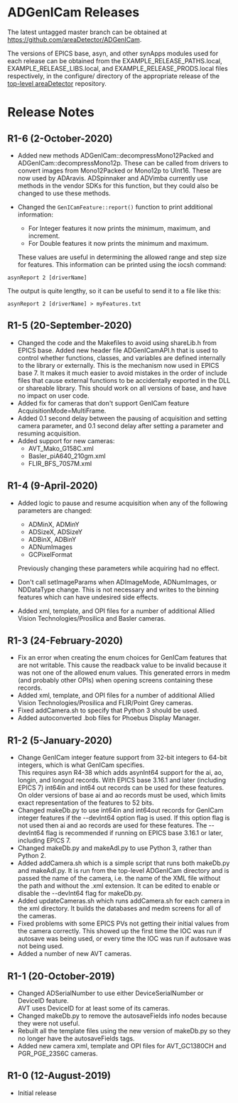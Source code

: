 ADGenICam Releases
==================

The latest untagged master branch can be obtained at
https://github.com/areaDetector/ADGenICam.

The versions of EPICS base, asyn, and other synApps modules used for each release can be obtained from 
the EXAMPLE_RELEASE_PATHS.local, EXAMPLE_RELEASE_LIBS.local, and EXAMPLE_RELEASE_PRODS.local
files respectively, in the configure/ directory of the appropriate release of the 
[top-level areaDetector](https://github.com/areaDetector/areaDetector) repository.


Release Notes
=============
R1-6 (2-October-2020)
-------------------
* Added new methods ADGenICam::decompressMono12Packed and ADGenICam::decompressMono12p.
  These can be called from drivers to convert images from Mono12Packed or Mono12p
  to UInt16.  These are now used by ADAravis.
  ADSpinnaker and ADVimba currently use methods in the vendor SDKs for this function,
  but they could also be changed to use these methods.
* Changed the `GenICamFeature::report()` function to print additional information:
  - For Integer features it now prints the minimum, maximum, and increment.
  - For Double features it now prints the minimum and maximum.
  
  These values are useful in determining the allowed range and step size for features.
  This information can be printed using the iocsh command:
```
asynReport 2 [driverName]
```
  The output is quite lengthy, so it can be useful to send it to a file like this:
```
asynReport 2 [driverName] > myFeatures.txt
```

R1-5 (20-September-2020)
-------------------
* Changed the code and the Makefiles to avoid using shareLib.h from EPICS base.
  Added new header file ADGenICamAPI.h that is used to control whether
  functions, classes, and variables are defined internally to the library or externally. 
  This is the mechanism now used in EPICS base 7.
  It makes it much easier to avoid mistakes in the order of include files that cause external 
  functions to be accidentally exported in the DLL or shareable library. 
  This should work on all versions of base, and have no impact on user code.
* Added fix for cameras that don't support GenICam feature AcquisitionMode=MultiFrame.
* Added 0.1 second delay between the pausing of acquisition and setting camera parameter, and
  0.1 second delay after setting a parameter and resuming acquisition.
* Added support for new cameras:
  - AVT_Mako_G158C.xml
  - Basler_piA640_210gm.xml
  - FLIR_BFS_70S7M.xml

R1-4 (9-April-2020)
-------------------
* Added logic to pause and resume acquisition when any of the following parameters are changed:
  - ADMinX, ADMinY 
  - ADSizeX, ADSizeY
  - ADBinX, ADBinY
  - ADNumImages
  - GCPixelFormat

  Previously changing these parameters while acquiring had no effect.
* Don't call setImageParams when ADImageMode, ADNumImages, or NDDataType change.
  This is not necessary and writes to the binning features which can have undesired side effects.
* Added xml, template, and OPI files for a number of additional Allied Vision Technologies/Prosilica 
  and Basler cameras.

R1-3 (24-February-2020)
------------------------
* Fix an error when creating the enum choices for GenICam features that are not writable.
  This cause the readback value to be invalid because it was not one of the allowed enum values.
  This generated errors in medm (and probably other OPIs) when opening screens containing these records.
* Added xml, template, and OPI files for a number of additional Allied Vision Technologies/Prosilica 
  and FLIR/Point Grey cameras.
* Fixed addCamera.sh to specify that Python 3 should be used.
* Added autoconverted .bob files for Phoebus Display Manager.

R1-2 (5-January-2020)
------------------------
* Change GenICam integer feature support from 32-bit integers to 64-bit integers, which is what GenICam specifies.  
  This requires asyn R4-38 which adds asynInt64 support for the ai, ao, longin, and longout records.
  With EPICS base 3.16.1 and later (including EPICS 7) int64in and int64 out records can be used for these features.  
  On older versions of base ai and ao records must be used, which limits exact representation of the features to 52 bits.
* Changed makeDb.py to use int64in and int64out records for GenICam integer features if the --devInt64 option flag is used.
  If this option flag is not used then ai and ao records are used for these features.
  The --devInt64 flag is recommended if running on EPICS base 3.16.1 or later, including EPICS 7.
* Changed makeDb.py and makeAdl.py to use Python 3, rather than Python 2.
* Added addCamera.sh which is a simple script that runs both makeDb.py and makeAdl.py.
  It is run from the top-level ADGenICam directory and is passed the name of the camera,
  i.e. the name of the XML file without the path and without the .xml extension.
  It can be edited to enable or disable the --devInt64 flag for makeDb.py.
* Added updateCameras.sh which runs addCamera.sh for each camera in the xml directory. 
  It builds the databases and medm screens for all of the cameras.
* Fixed problems with some EPICS PVs not getting their initial values from the camera correctly.
  This showed up the first time the IOC was run if autosave was being used, or every time the
  IOC was run if autosave was not being used.
* Added a number of new AVT cameras.

R1-1 (20-October-2019)
----------------------
* Changed ADSerialNumber to use either DeviceSerialNumber or DeviceID feature.  
  AVT uses DeviceID for at least some of its cameras.
* Changed makeDb.py to remove the autosaveFields info nodes because they were not useful.
* Rebuilt all the template files using the new version of makeDb.py so they no longer have the autosaveFields tags.
* Added new camera xml, template and OPI files for AVT_GC1380CH and PGR_PGE_23S6C cameras.

R1-0 (12-August-2019)
----
* Initial release


